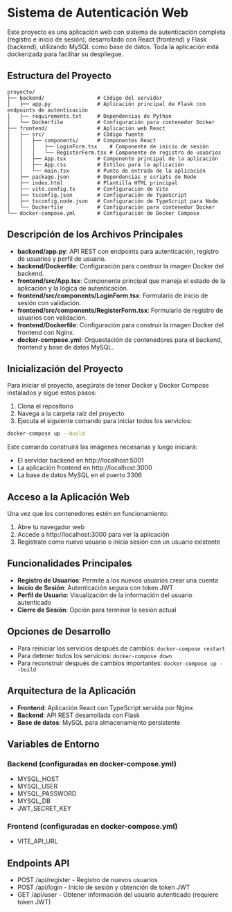 # Sistema de Autenticación Web

Este proyecto es una aplicación web con sistema de autenticación completa (registro e inicio de sesión), desarrollado con React (frontend) y Flask (backend), utilizando MySQL como base de datos. Toda la aplicación está dockerizada para facilitar su despliegue.

## Estructura del Proyecto

```
proyecto/
├── backend/                 # Código del servidor
│   ├── app.py               # Aplicación principal de Flask con endpoints de autenticación
│   ├── requirements.txt     # Dependencias de Python
│   └── Dockerfile           # Configuración para contenedor Docker
├── frontend/                # Aplicación web React
│   ├── src/                 # Código fuente
│   │   ├── components/      # Componentes React
│   │   │   ├── LoginForm.tsx    # Componente de inicio de sesión 
│   │   │   └── RegisterForm.tsx # Componente de registro de usuarios
│   │   ├── App.tsx          # Componente principal de la aplicación
│   │   ├── App.css          # Estilos para la aplicación
│   │   └── main.tsx         # Punto de entrada de la aplicación
│   ├── package.json         # Dependencias y scripts de Node
│   ├── index.html           # Plantilla HTML principal
│   ├── vite.config.ts       # Configuración de Vite
│   ├── tsconfig.json        # Configuración de TypeScript 
│   ├── tsconfig.node.json   # Configuración de TypeScript para Node
│   └── Dockerfile           # Configuración para contenedor Docker
└── docker-compose.yml       # Configuración de Docker Compose
```

## Descripción de los Archivos Principales

- **backend/app.py**: API REST con endpoints para autenticación, registro de usuarios y perfil de usuario.
- **backend/Dockerfile**: Configuración para construir la imagen Docker del backend.
- **frontend/src/App.tsx**: Componente principal que maneja el estado de la aplicación y la lógica de autenticación.
- **frontend/src/components/LoginForm.tsx**: Formulario de inicio de sesión con validación.
- **frontend/src/components/RegisterForm.tsx**: Formulario de registro de usuarios con validación.
- **frontend/Dockerfile**: Configuración para construir la imagen Docker del frontend con Nginx.
- **docker-compose.yml**: Orquestación de contenedores para el backend, frontend y base de datos MySQL.

## Inicialización del Proyecto

Para iniciar el proyecto, asegúrate de tener Docker y Docker Compose instalados y sigue estos pasos:

1. Clona el repositorio
2. Navega a la carpeta raíz del proyecto
3. Ejecuta el siguiente comando para iniciar todos los servicios:

```bash
docker-compose up --build
```

Este comando construirá las imágenes necesarias y luego iniciará:
- El servidor backend en http://localhost:5001
- La aplicación frontend en http://localhost:3000
- La base de datos MySQL en el puerto 3306

## Acceso a la Aplicación Web

Una vez que los contenedores estén en funcionamiento:

1. Abre tu navegador web
2. Accede a http://localhost:3000 para ver la aplicación
3. Regístrate como nuevo usuario o inicia sesión con un usuario existente

## Funcionalidades Principales

- **Registro de Usuarios**: Permite a los nuevos usuarios crear una cuenta
- **Inicio de Sesión**: Autenticación segura con token JWT
- **Perfil de Usuario**: Visualización de la información del usuario autenticado
- **Cierre de Sesión**: Opción para terminar la sesión actual

## Opciones de Desarrollo

- Para reiniciar los servicios después de cambios: `docker-compose restart`
- Para detener todos los servicios: `docker-compose down`
- Para reconstruir después de cambios importantes: `docker-compose up --build`

## Arquitectura de la Aplicación

- **Frontend**: Aplicación React con TypeScript servida por Nginx
- **Backend**: API REST desarrollada con Flask
- **Base de datos**: MySQL para almacenamiento persistente

## Variables de Entorno

### Backend (configuradas en docker-compose.yml)
- MYSQL_HOST
- MYSQL_USER
- MYSQL_PASSWORD
- MYSQL_DB
- JWT_SECRET_KEY

### Frontend (configuradas en docker-compose.yml)
- VITE_API_URL

## Endpoints API

- POST /api/register - Registro de nuevos usuarios
- POST /api/login - Inicio de sesión y obtención de token JWT
- GET /api/user - Obtener información del usuario autenticado (requiere token JWT) 